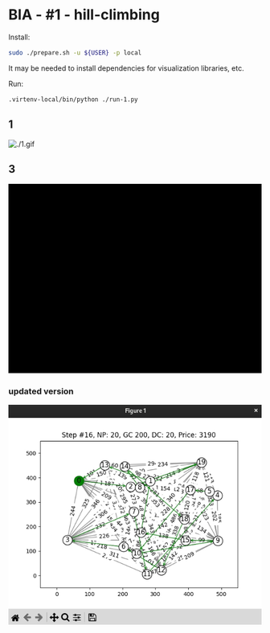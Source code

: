 # BIA - #1 - hill-climbing

Install:

```bash
sudo ./prepare.sh -u ${USER} -p local
```

It may be needed to install dependencies for visualization libraries, etc.

Run:

```bash
.virtenv-local/bin/python ./run-1.py
```


## 1

![./1.gif](./1.gif)


## 3

![./3.gif](./3.gif)

### updated version

![./3.jpg](./3.jpg)

